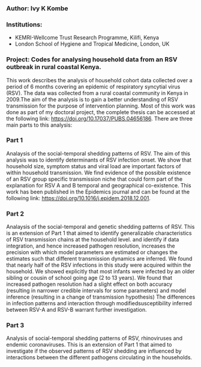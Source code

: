 ### Author:         Ivy K Kombe

### Institutions:   
* KEMRI-Wellcome Trust Research Programme, Kilifi, Kenya 
* London School of Hygiene and Tropical Medicine, London, UK
                
### Project:        Codes for analysing household data from an RSV outbreak in rural coastal Kenya.

This work describes the analysis of household cohort data collected over a period of 6 months covering an epidemic of
respiratory syncytial virus (RSV). The data was collected from a rural coastal community in Kenya in 2009.The aim of the analysis is
to gain a better understanding of RSV transmission for the purpose of intervention planning. Most of this work was done as part of my doctoral project, the complete thesis can be accessed at the following link: https://doi.org/10.17037/PUBS.04656186.
There are three main parts to this analysis:
### Part 1 
Analaysis of the social-temporal shedding patterns of RSV.
        The aim of this analysis was to identify determinants of RSV infection onset. We show that household size, symptom status and viral load
        are important factors of within household transmission. We find evidence of the possible existence of an RSV group specific 
        transmission niche that could form part of the explanation for RSV A and B temporal and geographical co-existence. This work has been published in the Epidemics journal and can be found at the following link: https://doi.org/10.1016/j.epidem.2018.12.001.
### Part 2 
Analaysis of the social-temporal and genetic shedding patterns of RSV.
        This is an extension of Part 1 that aimed to identify generalizable characteristics of RSV transmission chains at the household level.
        and identify if data integration, and hence increased pathogen resolution, increases the precision with which model parameters 
        are estimated or changes the estimates such that different transmission dynamics are inferred. We found that nearly half of the 
        RSV infections in this study were acquired within the household. We showed explicitly that most infants were infected by an older 
        sibling or cousin of school going age (2 to 13 years). We found that increased pathogen resolution had a slight effect on both 
        accuracy (resulting in narrower credible intervals for some parameters) and model inference (resulting in a change of transmission 
        hypothesis) The differences in infection patterns and interaction through modifiedsusceptibility inferred between RSV-A and RSV-B 
        warrant further investigation. 
### Part 3 
Analysis of social-temporal shedding patterns of RSV, rhinoviruses and endemic coronaviruses.
        This is an extension of Part 1 that aimed to investigate if the observed patterns of RSV shedding are influenced by interactions 
        between the different pathogens circulating in the households.
    


